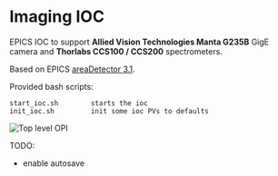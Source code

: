 # Imaging IOC

EPICS IOC to support __Allied Vision Technologies Manta G235B__ GigE camera and __Thorlabs CCS100 / CCS200__ spectrometers.

Based on EPICS [areaDetector 3.1](http://cars9.uchicago.edu/software/epics/areaDetector.html).

Provided bash scripts:

	start_ioc.sh        starts the ioc
	init_ioc.sh         init some ioc PVs to defaults

![Top level OPI](doc/Screenshot_2017-10-10_15-04-10.png "Top level OPI")


TODO:

* enable autosave

